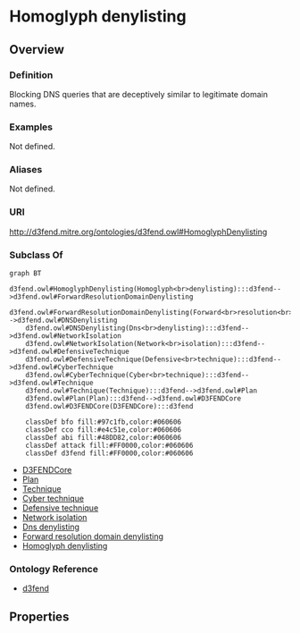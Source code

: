 # Homoglyph denylisting

## Overview

### Definition
Blocking DNS queries that are deceptively similar to legitimate domain names.

### Examples
Not defined.

### Aliases
Not defined.

### URI
http://d3fend.mitre.org/ontologies/d3fend.owl#HomoglyphDenylisting

### Subclass Of
```mermaid
graph BT
    d3fend.owl#HomoglyphDenylisting(Homoglyph<br>denylisting):::d3fend-->d3fend.owl#ForwardResolutionDomainDenylisting
    d3fend.owl#ForwardResolutionDomainDenylisting(Forward<br>resolution<br>domain<br>denylisting):::d3fend-->d3fend.owl#DNSDenylisting
    d3fend.owl#DNSDenylisting(Dns<br>denylisting):::d3fend-->d3fend.owl#NetworkIsolation
    d3fend.owl#NetworkIsolation(Network<br>isolation):::d3fend-->d3fend.owl#DefensiveTechnique
    d3fend.owl#DefensiveTechnique(Defensive<br>technique):::d3fend-->d3fend.owl#CyberTechnique
    d3fend.owl#CyberTechnique(Cyber<br>technique):::d3fend-->d3fend.owl#Technique
    d3fend.owl#Technique(Technique):::d3fend-->d3fend.owl#Plan
    d3fend.owl#Plan(Plan):::d3fend-->d3fend.owl#D3FENDCore
    d3fend.owl#D3FENDCore(D3FENDCore):::d3fend
    
    classDef bfo fill:#97c1fb,color:#060606
    classDef cco fill:#e4c51e,color:#060606
    classDef abi fill:#48DD82,color:#060606
    classDef attack fill:#FF0000,color:#060606
    classDef d3fend fill:#FF0000,color:#060606
```

- [D3FENDCore](/docs/ontology/reference/model/D3FENDCore/D3FENDCore.md)
- [Plan](/docs/ontology/reference/model/D3FENDCore/Plan/Plan.md)
- [Technique](/docs/ontology/reference/model/D3FENDCore/Plan/Technique/Technique.md)
- [Cyber technique](/docs/ontology/reference/model/D3FENDCore/Plan/Technique/Cyber%20technique/Cyber%20technique.md)
- [Defensive technique](/docs/ontology/reference/model/D3FENDCore/Plan/Technique/Cyber%20technique/Defensive%20technique/Defensive%20technique.md)
- [Network isolation](/docs/ontology/reference/model/D3FENDCore/Plan/Technique/Cyber%20technique/Defensive%20technique/Network%20isolation/Network%20isolation.md)
- [Dns denylisting](/docs/ontology/reference/model/D3FENDCore/Plan/Technique/Cyber%20technique/Defensive%20technique/Network%20isolation/Dns%20denylisting/Dns%20denylisting.md)
- [Forward resolution domain denylisting](/docs/ontology/reference/model/D3FENDCore/Plan/Technique/Cyber%20technique/Defensive%20technique/Network%20isolation/Dns%20denylisting/Forward%20resolution%20domain%20denylisting/Forward%20resolution%20domain%20denylisting.md)
- [Homoglyph denylisting](/docs/ontology/reference/model/D3FENDCore/Plan/Technique/Cyber%20technique/Defensive%20technique/Network%20isolation/Dns%20denylisting/Forward%20resolution%20domain%20denylisting/Homoglyph%20denylisting/Homoglyph%20denylisting.md)


### Ontology Reference
- [d3fend](http://d3fend.mitre.org/ontologies/d3fend.owl#)

## Properties
